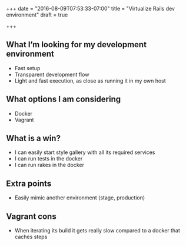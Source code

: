 +++
date = "2016-08-09T07:53:33-07:00"
title = "Virtualize Rails dev environment"
draft = true

+++

## What I’m looking for my development environment
- Fast setup
- Transparent development flow
- Light and fast execution, as close as running it in my own host

## What options I am considering
- Docker
- Vagrant

## What is a win?
- I can easily start style gallery with all its required services
- I can run tests in the docker
- I can run rakes in the docker

## Extra points
- Easily mimic another environment (stage, production)

## Vagrant cons
- When iterating its build it gets really slow compared to a docker that caches steps
